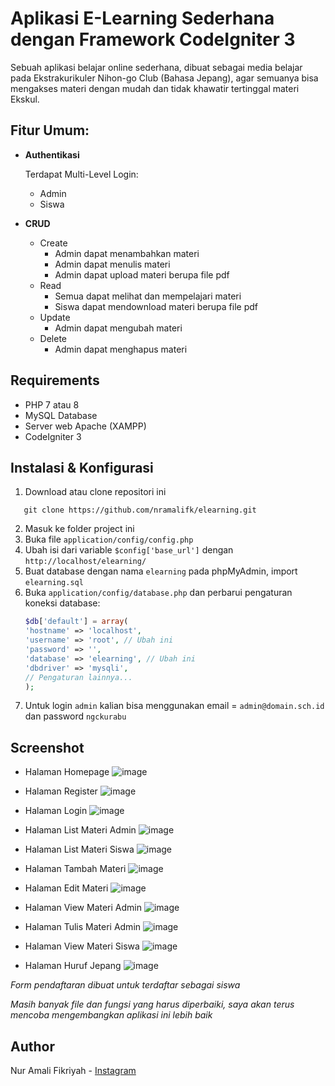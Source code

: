 # Aplikasi E-Learning Sederhana dengan Framework CodeIgniter 3

Sebuah aplikasi belajar online sederhana, dibuat sebagai media belajar pada Ekstrakurikuler Nihon-go Club (Bahasa Jepang), agar semuanya bisa mengakses materi dengan mudah dan tidak khawatir tertinggal materi Ekskul.

## Fitur Umum:

- **Authentikasi**

  Terdapat Multi-Level Login:

  - Admin
  - Siswa

- **CRUD**

  - Create
    - Admin dapat menambahkan materi
    - Admin dapat menulis materi
    - Admin dapat upload materi berupa file pdf
  - Read
    - Semua dapat melihat dan mempelajari materi
    - Siswa dapat mendownload materi berupa file pdf
  - Update
    - Admin dapat mengubah materi
  - Delete
    - Admin dapat menghapus materi

## Requirements

- PHP 7 atau 8
- MySQL Database
- Server web Apache (XAMPP)
- CodeIgniter 3

## Instalasi & Konfigurasi

1. Download atau clone repositori ini

```
   git clone https://github.com/nramalifk/elearning.git
```

2. Masuk ke folder project ini
3. Buka file `application/config/config.php`
4. Ubah isi dari variable `$config['base_url']` dengan `http://localhost/elearning/`
5. Buat database dengan nama `elearning` pada phpMyAdmin, import `elearning.sql`
6. Buka `application/config/database.php` dan perbarui pengaturan koneksi database:
   ```php
   $db['default'] = array(
   'hostname' => 'localhost',
   'username' => 'root', // Ubah ini
   'password' => '',
   'database' => 'elearning', // Ubah ini
   'dbdriver' => 'mysqli',
   // Pengaturan lainnya...
   );
   ```
7. Untuk login `admin` kalian bisa menggunakan email = `admin@domain.sch.id` dan password `ngckurabu`

## Screenshot

- Halaman Homepage
  ![image](screenshot/homepage.png)

- Halaman Register
  ![image](screenshot/regist.png)

- Halaman Login
  ![image](screenshot/login.png)

- Halaman List Materi Admin
  ![image](screenshot/admin_list_materi.png)

- Halaman List Materi Siswa
  ![image](screenshot/siswa_list_materi.png)

- Halaman Tambah Materi
  ![image](screenshot/add_materi.png)

- Halaman Edit Materi
  ![image](screenshot/edit_materi.png)

- Halaman View Materi Admin
  ![image](screenshot/admin_view_materi.png)

- Halaman Tulis Materi Admin
  ![image](screenshot/admin_tulis_materi.png)

- Halaman View Materi Siswa
  ![image](screenshot/siswa_view_materi.png)

- Halaman Huruf Jepang
  ![image](screenshot/huruf_jepang.png)

_Form pendaftaran dibuat untuk terdaftar sebagai siswa_

_Masih banyak file dan fungsi yang harus diperbaiki, saya akan terus mencoba mengembangkan aplikasi ini lebih baik_

## Author

Nur Amali Fikriyah - [Instagram](https://www.instagram.com/nramalifk_/)
